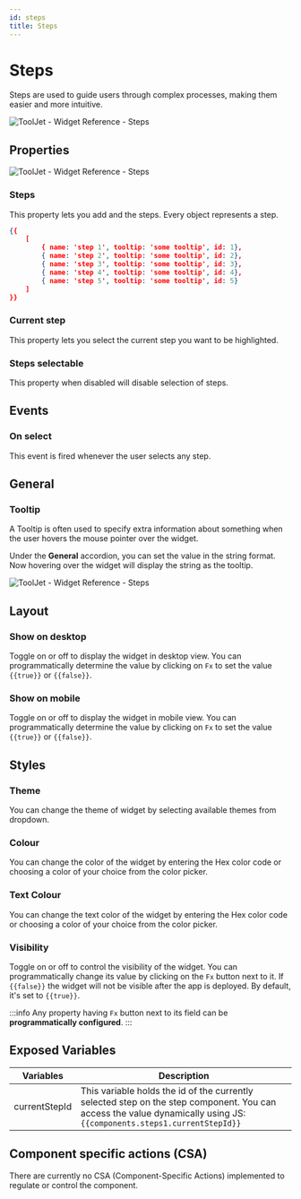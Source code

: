 ```yaml
---
id: steps
title: Steps
---
```

# Steps

Steps are used to guide users through complex processes, making them easier and more intuitive.

<div style={{textAlign: 'center'}}>

<img className="screenshot-full" src="/img/widgets/steps/steps.png" alt="ToolJet - Widget Reference - Steps" />

</div>

## Properties

<div style={{textAlign: 'center'}}>

<img className="screenshot-full" src="/img/widgets/steps/props.png" alt="ToolJet - Widget Reference - Steps" />

</div>

### Steps

This property lets you add and the steps. Every object represents a step.

```json
{{
    [
        { name: 'step 1', tooltip: 'some tooltip', id: 1},
        { name: 'step 2', tooltip: 'some tooltip', id: 2},
        { name: 'step 3', tooltip: 'some tooltip', id: 3},
        { name: 'step 4', tooltip: 'some tooltip', id: 4},
        { name: 'step 5', tooltip: 'some tooltip', id: 5}
    ]
}}
```

### Current step

This property lets you select the current step you want to be highlighted.

### Steps selectable

This property when disabled will disable selection of steps.

## Events
### On select
This event is fired whenever the user selects any step.

## General
### Tooltip

A Tooltip is often used to specify extra information about something when the user hovers the mouse pointer over the widget.

Under the <b>General</b> accordion, you can set the value in the string format. Now hovering over the widget will display the string as the tooltip.

<div style={{textAlign: 'center'}}>

<img className="screenshot-full" src="/img/tooltip.png" alt="ToolJet - Widget Reference - Steps" />

</div>

## Layout
### Show on desktop

Toggle on or off to display the widget in desktop view. You can programmatically determine the value by clicking on `Fx` to set the value `{{true}}` or `{{false}}`.
### Show on mobile

Toggle on or off to display the widget in mobile view. You can programmatically determine the value by clicking on `Fx` to set the value `{{true}}` or `{{false}}`.

## Styles

### Theme

You can change the theme of widget by selecting available themes from dropdown.

### Colour

You can change the  color of the widget by entering the Hex color code or choosing a color of your choice from the color picker.

### Text Colour

You can change the  text color of the widget by entering the Hex color code or choosing a color of your choice from the color picker.

### Visibility

Toggle on or off to control the visibility of the widget. You can programmatically change its value by clicking on the `Fx` button next to it. If `{{false}}` the widget will not be visible after the app is deployed. By default, it's set to `{{true}}`.

:::info
Any property having `Fx` button next to its field can be **programmatically configured**.
:::

## Exposed Variables

| Variables    | Description |
| ----------- | ----------- |
| currentStepId | This variable holds the id of the currently selected step on the step component. You can access the value dynamically using JS: `{{components.steps1.currentStepId}}`|

## Component specific actions (CSA)

There are currently no CSA (Component-Specific Actions) implemented to regulate or control the component.
